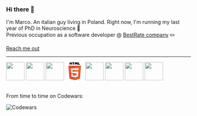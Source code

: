### Hi there 👋

I'm Marco. 
An italian guy living in Poland. Right now, I'm running my last year of PhD in Neuroscience 🧠   
Previous occupation as a software developer @ [BestRate company](https://github.com/bestrate-dev) ✏️  

[Reach me out](https://myspace-delta.vercel.app/)   

<hr/>   



<img src="https://cdn.jsdelivr.net/gh/devicons/devicon/icons/python/python-original-wordmark.svg" width=50px height=50px /> <img src="https://cdn.jsdelivr.net/gh/devicons/devicon/icons/javascript/javascript-plain.svg" width=50px height=50px /> <img src="https://cdn.jsdelivr.net/gh/devicons/devicon/icons/typescript/typescript-plain.svg" width=50px height=50px /> <img src="https://github.com/devicons/devicon/blob/master/icons/html5/html5-original-wordmark.svg" width=50px height=50px /> <img src="https://cdn.jsdelivr.net/gh/devicons/devicon/icons/jest/jest-plain.svg" width=50px height=50px /> <img src="https://cdn.jsdelivr.net/gh/devicons/devicon/icons/nestjs/nestjs-plain-wordmark.svg"  width=50px height=50px /> <img src="https://cdn.jsdelivr.net/gh/devicons/devicon/icons/pandas/pandas-original-wordmark.svg" width=50px height=50px /> <img src="https://cdn.jsdelivr.net/gh/devicons/devicon/icons/jupyter/jupyter-original-wordmark.svg" width=50px height=50px />


<br/>
From time to time on Codewars:  

![Codewars](https://github.r2v.ch/codewars?user=marco-create&stroke=COLOR)
